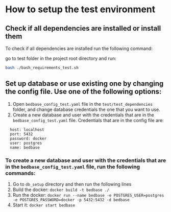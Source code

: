 # How to setup the test environment

## Check if all dependencies are installed or install them

To check if all dependencies are installed run the following command:

go to test folder in the project root directory and run:
```bash
bash ./bash_requirements_test.sh
```

## Set up database or use existing one by changing the config file. Use one of the following options:
1) Open `bedbase_config_test.yaml` file in the `test/test_dependencies` folder, and change database credentials the one that you want to use.
2) Create a new database and user with the credentials that are in the `bedbase_config_test.yaml` file. Credentials that
are in the config file are:
```text
  host: localhost
  port: 5432
  password: docker
  user: postgres
  name: bedbase
```

### To create a new database and user with the credentials that are in the `bedbase_config_test.yaml` file, run the following commands:

1) Go to `db_setup` directory and then run the following lines
2) Build the docker: `docker build -t bedbase ./`
3) Run the docker: `docker run --name bedbase -e POSTGRES_USER=postgres -e POSTGRES_PASSWORD=docker -p 5432:5432 -d bedbase`
4) Start it: `docker start bedbase`

